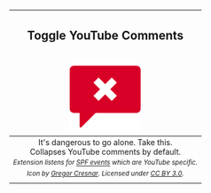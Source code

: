 |<h2>Toggle YouTube Comments</h2><br>![](icons/128.png)|
|:---:|
|It's dangerous to go alone. Take this.<br>Collapses YouTube comments by default.|
|_<sup>Extension listens for [SPF events] which are YouTube specific.</sup><br><sup>Icon by [Gregor Cresnar]. Licensed under [CC BY 3.0].</sup>_|


[SPF events]: https://youtube.github.io/spfjs/documentation/events/
[Gregor Cresnar]: http://www.flaticon.com/authors/gregor-cresnar
[CC BY 3.0]: http://creativecommons.org/licenses/by/3.0/ "Creative Commons Attribution 3.0 Unported"
